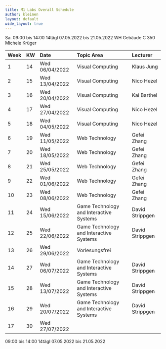 ```yaml
---
title: M1 Labs Overall Schedule
author: kleinen
layout: default
wide_layout: true
---
```


Sa.	09:00 bis 14:00	14tägl	07.05.2022 bis 21.05.2022 	WH Gebäude C 350	Michele Krüger

| Week | KW  | Date           | Topic Area                              | Lecturer        |
|:---- |:--- |:-------------- |:--------------------------------------- |:--------------- |
|1 | 14 | Wed 06/04/2022  | Visual Computing                        | Klaus Jung      |
|2 | 15 | Wed 13/04/2022  | Visual Computing                        | Nico Hezel      |
|3 | 16 | Wed 20/04/2022  | Visual Computing                        | Kai Barthel     |
|4 | 17 | Wed 27/04/2022  | Visual Computing                        | Nico Hezel      |
|5 | 18 | Wed 04/05/2022  | Visual Computing                        | Nico Hezel      |
|6 | 19 | Wed 11/05/2022  | Web Technology                          | Gefei Zhang     |
|7 | 20 | Wed 18/05/2022  | Web Technology                          | Gefei Zhang     |
|8 | 21 | Wed 25/05/2022  | Web Technology                          | Gefei Zhang     |
|9 | 22 | Wed 01/06/2022  | Web Technology                          | Gefei Zhang     |
|10 | 23 | Wed 08/06/2022  | Web Technology                          | Gefei Zhang     |
|11 | 24 | Wed 15/06/2022  | Game Technology and Interactive Systems | David Strippgen |
|12 | 25 | Wed 22/06/2022  | Game Technology and Interactive Systems | David Strippgen |
|13 | 26 | Wed 29/06/2022  | Vorlesungsfrei                          |                 |
|14 | 27 | Wed 06/07/2022  | Game Technology and Interactive Systems | David Strippgen |
|15 | 28 | Wed 13/07/2022  | Game Technology and Interactive Systems | David Strippgen |
|16 | 29 | Wed 20/07/2022  | Game Technology and Interactive Systems | David Strippgen |
|17 | 30 | Wed 27/07/2022  |                                         |                 |





















09:00 bis 14:00	14tägl	07.05.2022 bis 21.05.2022

